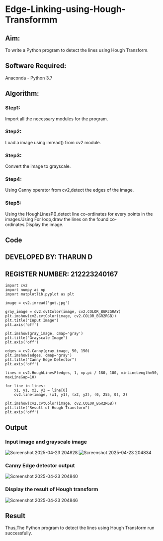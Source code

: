 # Edge-Linking-using-Hough-Transformm
## Aim:
To write a Python program to detect the lines using Hough Transform.

## Software Required:
Anaconda - Python 3.7

## Algorithm:
### Step1:

Import all the necessary modules for the program.
### Step2:

Load a image using imread() from cv2 module.
### Step3:

Convert the image to grayscale.
### Step4:

Using Canny operator from cv2,detect the edges of the image.
### Step5:

Using the HoughLinesP(),detect line co-ordinates for every points in the images.Using For loop,draw the lines on the found co-ordinates.Display the image.

## Code 
## DEVELOPED BY: THARUN D
## REGISTER NUMBER: 212223240167
```
import cv2
import numpy as np
import matplotlib.pyplot as plt

image = cv2.imread('got.jpg')

gray_image = cv2.cvtColor(image, cv2.COLOR_BGR2GRAY)
plt.imshow(cv2.cvtColor(image, cv2.COLOR_BGR2RGB))  
plt.title("Input Image")
plt.axis('off')

plt.imshow(gray_image, cmap='gray')
plt.title("Grayscale Image")
plt.axis('off')

edges = cv2.Canny(gray_image, 50, 150)
plt.imshow(edges, cmap='gray')
plt.title("Canny Edge Detector")
plt.axis('off')

lines = cv2.HoughLinesP(edges, 1, np.pi / 180, 100, minLineLength=50, maxLineGap=10)

for line in lines:
    x1, y1, x2, y2 = line[0]  
    cv2.line(image, (x1, y1), (x2, y2), (0, 255, 0), 2) 

plt.imshow(cv2.cvtColor(image, cv2.COLOR_BGR2RGB)) 
plt.title("Result of Hough Transform")
plt.axis('off')
```

## Output
### Input image and grayscale image
![Screenshot 2025-04-23 204828](https://github.com/user-attachments/assets/ada604ee-28aa-4f16-a621-cac5ec1424a0)
![Screenshot 2025-04-23 204834](https://github.com/user-attachments/assets/2093f7dd-65e1-46c0-8a2b-19e4a88e610a)


### Canny Edge detector output
![Screenshot 2025-04-23 204840](https://github.com/user-attachments/assets/dd8280c5-1ca4-4e15-a731-ae6999375057)


### Display the result of Hough transform
![Screenshot 2025-04-23 204846](https://github.com/user-attachments/assets/0eb76a1c-4333-4710-9a04-6d55cc040a58)



## Result

Thus,The Python program to detect the lines using Hough Transform run successfully.
